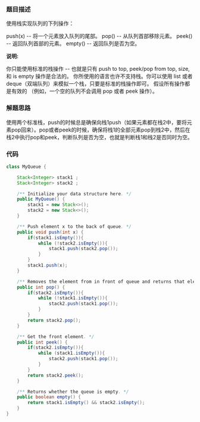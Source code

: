 ### 题目描述

使用栈实现队列的下列操作：

push(x) -- 将一个元素放入队列的尾部。
pop() -- 从队列首部移除元素。
peek() -- 返回队列首部的元素。
empty() -- 返回队列是否为空。

**说明:**

你只能使用标准的栈操作 -- 也就是只有 push to top, peek/pop from top, size, 和 is empty 操作是合法的。
你所使用的语言也许不支持栈。你可以使用 list 或者 deque（双端队列）来模拟一个栈，只要是标准的栈操作即可。
假设所有操作都是有效的 （例如，一个空的队列不会调用 pop 或者 peek 操作）。

### 解题思路

使用两个标准栈，push的时候总是确保向栈1push（如果元素都在栈2中，要将元素pop回来）。pop或者peek的时候，确保将栈1的全部元素pop到栈2中，然后在栈2中执行pop和peek，判断队列是否为空，也就是判断栈1和栈2是否同时为空。

### 代码

```java
class MyQueue {

    Stack<Integer> stack1 ;
    Stack<Integer> stack2 ;

    /** Initialize your data structure here. */
    public MyQueue() {
        stack1 = new Stack<>();
        stack2 = new Stack<>();
    }

    /** Push element x to the back of queue. */
    public void push(int x) {
        if(stack1.isEmpty()){
            while (!stack2.isEmpty()){
                stack1.push(stack2.pop());
            }
        }
        stack1.push(x);
    }

    /** Removes the element from in front of queue and returns that element. */
    public int pop() {
        if(stack2.isEmpty()){
            while (!stack1.isEmpty()){
                stack2.push(stack1.pop());
            }
        }
        return stack2.pop();
    }

    /** Get the front element. */
    public int peek() {
        if(stack2.isEmpty()){
            while (stack1.isEmpty()){
                stack2.push(stack1.pop());
            }
        }
        return stack2.peek();
    }

    /** Returns whether the queue is empty. */
    public boolean empty() {
        return stack1.isEmpty() && stack2.isEmpty();
    }
}
```

